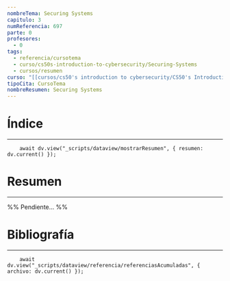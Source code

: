 ```yaml
---
nombreTema: Securing Systems
capitulo: 3
numReferencia: 697
parte: 0
profesores:
  - 0
tags:
  - referencia/cursotema
  - curso/cs50s-introduction-to-cybersecurity/Securing-Systems
  - cursos/resumen
curso: "[[cursos/cs50's introduction to cybersecurity/CS50's Introduction to Cybersecurity|CS50's Introduction to Cybersecurity]]"
tipoCita: CursoTema
nombreResumen: Securing Systems
---
```

# Índice
---
```dataviewjs
    await dv.view("_scripts/dataview/mostrarResumen", { resumen: dv.current() });
```

# Resumen
---
%% Pendiente... %%


# Bibliografía
---
```dataviewjs
	await dv.view("_scripts/dataview/referencia/referenciasAcumuladas", { archivo: dv.current() });
```